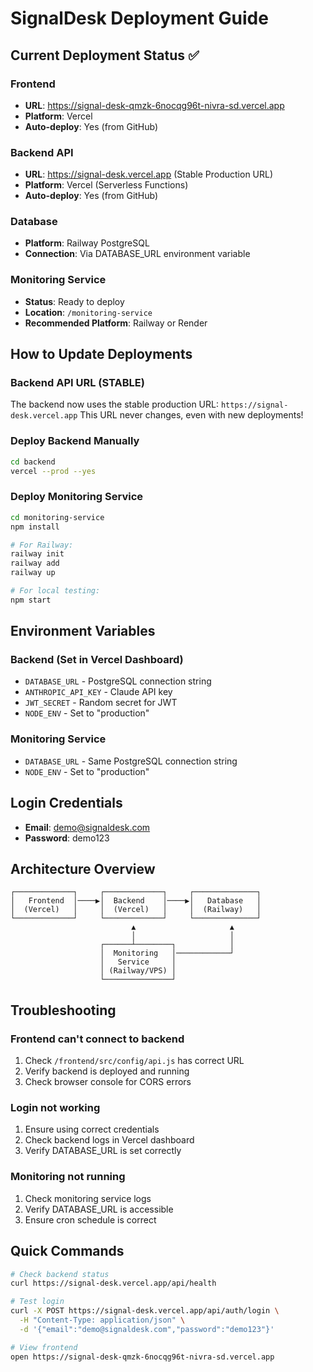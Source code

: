 # SignalDesk Deployment Guide

## Current Deployment Status ✅

### Frontend
- **URL**: https://signal-desk-qmzk-6nocqg96t-nivra-sd.vercel.app
- **Platform**: Vercel
- **Auto-deploy**: Yes (from GitHub)

### Backend API  
- **URL**: https://signal-desk.vercel.app (Stable Production URL)
- **Platform**: Vercel (Serverless Functions)
- **Auto-deploy**: Yes (from GitHub)

### Database
- **Platform**: Railway PostgreSQL
- **Connection**: Via DATABASE_URL environment variable

### Monitoring Service
- **Status**: Ready to deploy
- **Location**: `/monitoring-service`
- **Recommended Platform**: Railway or Render

## How to Update Deployments

### Backend API URL (STABLE)
The backend now uses the stable production URL: `https://signal-desk.vercel.app`
This URL never changes, even with new deployments!

### Deploy Backend Manually
```bash
cd backend
vercel --prod --yes
```

### Deploy Monitoring Service
```bash
cd monitoring-service
npm install

# For Railway:
railway init
railway add
railway up

# For local testing:
npm start
```

## Environment Variables

### Backend (Set in Vercel Dashboard)
- `DATABASE_URL` - PostgreSQL connection string
- `ANTHROPIC_API_KEY` - Claude API key  
- `JWT_SECRET` - Random secret for JWT
- `NODE_ENV` - Set to "production"

### Monitoring Service
- `DATABASE_URL` - Same PostgreSQL connection string
- `NODE_ENV` - Set to "production"

## Login Credentials
- **Email**: demo@signaldesk.com
- **Password**: demo123

## Architecture Overview

```
┌─────────────┐     ┌─────────────┐     ┌──────────────┐
│   Frontend  │────▶│  Backend    │────▶│   Database   │
│  (Vercel)   │     │  (Vercel)   │     │  (Railway)   │
└─────────────┘     └─────────────┘     └──────────────┘
                           ▲                     ▲
                           │                     │
                    ┌──────┴────────┐            │
                    │  Monitoring   │────────────┘
                    │   Service     │
                    │ (Railway/VPS) │
                    └───────────────┘
```

## Troubleshooting

### Frontend can't connect to backend
1. Check `/frontend/src/config/api.js` has correct URL
2. Verify backend is deployed and running
3. Check browser console for CORS errors

### Login not working
1. Ensure using correct credentials
2. Check backend logs in Vercel dashboard
3. Verify DATABASE_URL is set correctly

### Monitoring not running
1. Check monitoring service logs
2. Verify DATABASE_URL is accessible
3. Ensure cron schedule is correct

## Quick Commands

```bash
# Check backend status
curl https://signal-desk.vercel.app/api/health

# Test login
curl -X POST https://signal-desk.vercel.app/api/auth/login \
  -H "Content-Type: application/json" \
  -d '{"email":"demo@signaldesk.com","password":"demo123"}'

# View frontend
open https://signal-desk-qmzk-6nocqg96t-nivra-sd.vercel.app
```